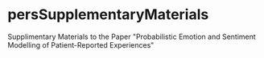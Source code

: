 # persSupplementaryMaterials
Supplimentary Materials to the Paper "Probabilistic Emotion and Sentiment Modelling of Patient-Reported Experiences"
